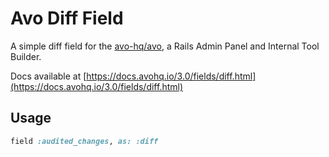 # Avo Diff Field

A simple diff field for the [avo-hq/avo](https://github.com/avo-hq/avo), a Rails Admin Panel and Internal Tool Builder.

Docs available at [https://docs.avohq.io/3.0/fields/diff.html](https://docs.avohq.io/3.0/fields/diff.html)

## Usage

```ruby
field :audited_changes, as: :diff
```

